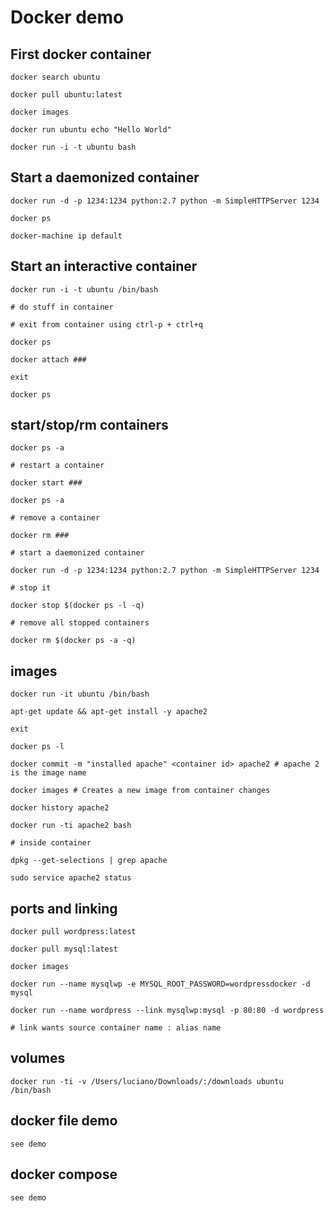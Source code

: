# Docker demo

## First docker container

	docker search ubuntu

	docker pull ubuntu:latest

	docker images

	docker run ubuntu echo "Hello World"

	docker run -i -t ubuntu bash

## Start a daemonized container

	docker run -d -p 1234:1234 python:2.7 python -m SimpleHTTPServer 1234

	docker ps

	docker-machine ip default

## Start an interactive container

	docker run -i -t ubuntu /bin/bash

	# do stuff in container

	# exit from container using ctrl-p + ctrl+q

	docker ps

	docker attach ###

	exit

	docker ps

## start/stop/rm containers

	docker ps -a

	# restart a container

	docker start ###

	docker ps -a

	# remove a container

	docker rm ###

	# start a daemonized container

	docker run -d -p 1234:1234 python:2.7 python -m SimpleHTTPServer 1234

	# stop it

	docker stop $(docker ps -l -q)

	# remove all stopped containers

	docker rm $(docker ps -a -q)

## images

	docker run -it ubuntu /bin/bash

	apt-get update && apt-get install -y apache2

	exit

	docker ps -l

	docker commit -m "installed apache" <container id> apache2 # apache 2 is the image name

	docker images # Creates a new image from container changes

	docker history apache2

	docker run -ti apache2 bash

	# inside container

	dpkg --get-selections | grep apache

	sudo service apache2 status

## ports and linking

	docker pull wordpress:latest

	docker pull mysql:latest

	docker images

	docker run --name mysqlwp -e MYSQL_ROOT_PASSWORD=wordpressdocker -d mysql

	docker run --name wordpress --link mysqlwp:mysql -p 80:80 -d wordpress

	# link wants source container name : alias name


## volumes

	docker run -ti -v /Users/luciano/Downloads/:/downloads ubuntu /bin/bash

## docker file demo
	
	see demo


## docker compose

	see demo
	








